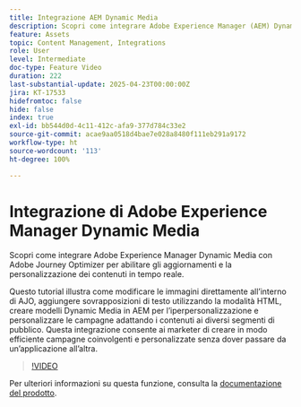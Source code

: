 ```yaml
---
title: Integrazione AEM Dynamic Media
description: Scopri come integrare Adobe Experience Manager (AEM) Dynamic Media con Adobe Journey Optimizer (AJO) per abilitare gli aggiornamenti e la personalizzazione dei contenuti in tempo reale.
feature: Assets
topic: Content Management, Integrations
role: User
level: Intermediate
doc-type: Feature Video
duration: 222
last-substantial-update: 2025-04-23T00:00:00Z
jira: KT-17533
hidefromtoc: false
hide: false
index: true
exl-id: bb544d0d-4c11-412c-afa9-377d784c33e2
source-git-commit: acae9aa0518d4bae7e028a8480f111eb291a9172
workflow-type: ht
source-wordcount: '113'
ht-degree: 100%

---
```


# Integrazione di Adobe Experience Manager Dynamic Media

Scopri come integrare Adobe Experience Manager Dynamic Media con Adobe Journey Optimizer per abilitare gli aggiornamenti e la personalizzazione dei contenuti in tempo reale.

Questo tutorial illustra come modificare le immagini direttamente all’interno di AJO, aggiungere sovrapposizioni di testo utilizzando la modalità HTML, creare modelli Dynamic Media in AEM per l’iperpersonalizzazione e personalizzare le campagne adattando i contenuti ai diversi segmenti di pubblico. Questa integrazione consente ai marketer di creare in modo efficiente campagne coinvolgenti e personalizzate senza dover passare da un’applicazione all’altra.

>[!VIDEO](https://video.tv.adobe.com/v/3463790/?learn=on&enablevpops&captions=ita)

Per ulteriori informazioni su questa funzione, consulta la [documentazione del prodotto](https://experienceleague.adobe.com/it/docs/journey-optimizer/using/content-management/combine/aem-dynamic).
